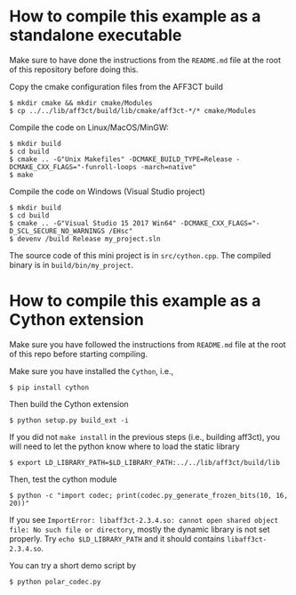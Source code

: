 # How to compile this example as a standalone executable

Make sure to have done the instructions from the `README.md` file at the root of this repository before doing this.

Copy the cmake configuration files from the AFF3CT build

	$ mkdir cmake && mkdir cmake/Modules
	$ cp ../../lib/aff3ct/build/lib/cmake/aff3ct-*/* cmake/Modules

Compile the code on Linux/MacOS/MinGW:

	$ mkdir build
	$ cd build
	$ cmake .. -G"Unix Makefiles" -DCMAKE_BUILD_TYPE=Release -DCMAKE_CXX_FLAGS="-funroll-loops -march=native"
	$ make

Compile the code on Windows (Visual Studio project)

	$ mkdir build
	$ cd build
	$ cmake .. -G"Visual Studio 15 2017 Win64" -DCMAKE_CXX_FLAGS="-D_SCL_SECURE_NO_WARNINGS /EHsc"
	$ devenv /build Release my_project.sln

The source code of this mini project is in `src/cython.cpp`.
The compiled binary is in `build/bin/my_project`.

# How to compile this example as a Cython extension

Make sure you have followed the instructions from `README.md` file at the root of this repo before starting compiling.

Make sure you have installed the `Cython`, i.e.,

	$ pip install cython

Then build the Cython extension

	$ python setup.py build_ext -i

If you did not `make install` in the previous steps (i.e., building aff3ct), you will need to let the python know where to load the static library

	$ export LD_LIBRARY_PATH=$LD_LIBRARY_PATH:../../lib/aff3ct/build/lib

Then, test the cython module

	$ python -c "import codec; print(codec.py_generate_frozen_bits(10, 16, 20))"

If you see `ImportError: libaff3ct-2.3.4.so: cannot open shared object file: No such file or directory`, mostly the dynamic library is not set properly. Try `echo $LD_LIBRARY_PATH` and it should contains `libaff3ct-2.3.4.so`.

You can try a short demo script by

	$ python polar_codec.py
